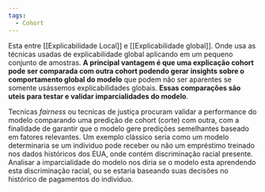 ```yaml
---
tags:
  - Cohort
---
```

Esta entre [[Explicabilidade Local]] e [[Explicabilidade global]]. Onde usa as técnicas usadas de explicabilidade global aplicando em um pequeno conjunto de amostras. **A principal vantagem é que uma explicação cohort pode ser comparada com outra cohort podendo gerar insights sobre o comportamento global do modelo** que podem não ser aparentes se somente usássemos explicabilidades globais. **Essas comparações são uteis para testar e validar imparcialidades do modelo**.

Tecnicas *fairness* ou tecnicas de justiça procuram validar a performance do modelo comparando uma predição de cohort (corte) com outra, com a finalidade de garantir que o modelo gere predições semelhantes baseado em fatores relevantes. Um exemplo clássico seria como um modelo determinaria se um individuo pode receber ou não um empréstimo treinado nos dados históricos dos EUA, onde contém discriminação racial presente. Analisar a imparcialidade do modelo nos diria se o modelo esta aprendendo esta discriminação racial, ou se estaria baseando suas decisões no histórico de pagamentos do individuo. 